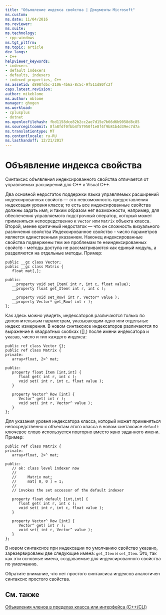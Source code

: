 ```yaml
---
title: "Объявление индекса свойства | Документы Microsoft"
ms.custom: 
ms.date: 11/04/2016
ms.reviewer: 
ms.suite: 
ms.technology:
- cpp-windows
ms.tgt_pltfrm: 
ms.topic: article
dev_langs:
- C++
helpviewer_keywords:
- indexers
- default indexers
- defaults, indexers
- indexed properties, C++
ms.assetid: d898fdbc-2106-4b6a-8c5c-9f511d80fc2f
caps.latest.revision: 
author: mikeblome
ms.author: mblome
manager: ghogen
ms.workload:
- cplusplus
- dotnet
ms.openlocfilehash: fbd1158dce82b2cc2ae7d15e7b66d6b9058d8c85
ms.sourcegitcommit: 8fa8fdf0fbb4f57950f1e8f4f9b81b4d39ec7d7a
ms.translationtype: MT
ms.contentlocale: ru-RU
ms.lasthandoff: 12/21/2017
---
```

# <a name="property-index-declaration"></a>Объявление индекса свойства
Синтаксис объявления индексированного свойства отличается от управляемых расширений для C++ к Visual C++.  
  
 Два основной недостаток поддержки языка управляемых расширений индексированных свойств — это невозможность предоставления индексация уровня класса; то есть все индексированные свойства должны задать имя, и таким образом нет возможности, например, для обеспечения управляемого подстрочный оператор, который может применяться непосредственно к `Vector` или `Matrix` объекта класса. Второй, менее критичный недостаток — что он сложность визуального различения свойства Индексированное свойство - число параметров является единственным указанием. Наконец индексированные свойства подвержены тем же проблемам те неиндексированных свойств - методы доступа не рассматриваются как единый модуль, а разделяются на отдельные методы.  Пример:  
  
```  
public __gc class Vector;  
public __gc class Matrix {  
   float mat[,];  
  
public:   
   __property void set_Item( int r, int c, float value);  
   __property float get_Item( int r, int c );  
  
   __property void set_Row( int r, Vector* value );  
   __property Vector* get_Row( int r );  
};  
```  
  
 Как здесь можно увидеть, индексаторов различаются только по дополнительным параметрам, указывающим одно или отдельные индекс измерения. В новом синтаксисе индексаторов различаются по выражение в квадратных скобках ([],) после имени индексатора и указав, число и тип каждого индекса:  
  
```  
public ref class Vector {};  
public ref class Matrix {  
private:  
   array<float, 2>^ mat;  
  
public:  
   property float Item [int,int] {  
      float get( int r, int c );  
      void set( int r, int c, float value );  
   }  
  
   property Vector^ Row [int] {  
      Vector^ get( int r );  
      void set( int r, Vector^ value );  
   }  
};  
```  
  
 Для указания уровня индексатора класса, который может применяться непосредственно к объектам этого класса в новом синтаксисе `default` ключевое слово используется повторно вместо явно заданного имени. Пример:  
  
```  
public ref class Matrix {  
private:  
   array<float, 2>^ mat;  
  
public:  
   // ok: class level indexer now  
   //  
   //     Matrix mat;  
   //     mat[ 0, 0 ] = 1;   
   //  
   // invokes the set accessor of the default indexer  
  
   property float default [int,int] {  
      float get( int r, int c );  
      void set( int r, int c, float value );  
   }  
  
   property Vector^ Row [int] {  
      Vector^ get( int r );  
      void set( int r, Vector^ value );  
   }  
};  
```  
  
 В новом синтаксисе при индексации по умолчанию свойство указано, зарезервированы две следующие имена: `get_Item` и `set_Item`. Это, так как эти основные имена, создаваемые для индексированного свойства по умолчанию.  
  
 Обратите внимание, что нет простого синтаксиса индексов аналогичен синтаксис простого свойства.  
  
## <a name="see-also"></a>См. также  
 [Объявления членов в пределах класса или интерфейса (C++/CLI)](../dotnet/member-declarations-within-a-class-or-interface-cpp-cli.md)   
 